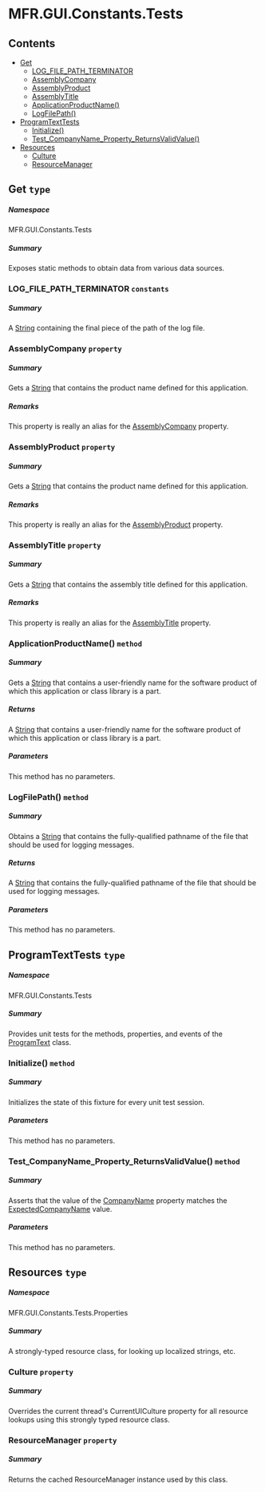 <a name='assembly'></a>
# MFR.GUI.Constants.Tests

## Contents

- [Get](#T-MFR-GUI-Constants-Tests-Get 'MFR.GUI.Constants.Tests.Get')
  - [LOG_FILE_PATH_TERMINATOR](#F-MFR-GUI-Constants-Tests-Get-LOG_FILE_PATH_TERMINATOR 'MFR.GUI.Constants.Tests.Get.LOG_FILE_PATH_TERMINATOR')
  - [AssemblyCompany](#P-MFR-GUI-Constants-Tests-Get-AssemblyCompany 'MFR.GUI.Constants.Tests.Get.AssemblyCompany')
  - [AssemblyProduct](#P-MFR-GUI-Constants-Tests-Get-AssemblyProduct 'MFR.GUI.Constants.Tests.Get.AssemblyProduct')
  - [AssemblyTitle](#P-MFR-GUI-Constants-Tests-Get-AssemblyTitle 'MFR.GUI.Constants.Tests.Get.AssemblyTitle')
  - [ApplicationProductName()](#M-MFR-GUI-Constants-Tests-Get-ApplicationProductName 'MFR.GUI.Constants.Tests.Get.ApplicationProductName')
  - [LogFilePath()](#M-MFR-GUI-Constants-Tests-Get-LogFilePath 'MFR.GUI.Constants.Tests.Get.LogFilePath')
- [ProgramTextTests](#T-MFR-GUI-Constants-Tests-ProgramTextTests 'MFR.GUI.Constants.Tests.ProgramTextTests')
  - [Initialize()](#M-MFR-GUI-Constants-Tests-ProgramTextTests-Initialize 'MFR.GUI.Constants.Tests.ProgramTextTests.Initialize')
  - [Test_CompanyName_Property_ReturnsValidValue()](#M-MFR-GUI-Constants-Tests-ProgramTextTests-Test_CompanyName_Property_ReturnsValidValue 'MFR.GUI.Constants.Tests.ProgramTextTests.Test_CompanyName_Property_ReturnsValidValue')
- [Resources](#T-MFR-GUI-Constants-Tests-Properties-Resources 'MFR.GUI.Constants.Tests.Properties.Resources')
  - [Culture](#P-MFR-GUI-Constants-Tests-Properties-Resources-Culture 'MFR.GUI.Constants.Tests.Properties.Resources.Culture')
  - [ResourceManager](#P-MFR-GUI-Constants-Tests-Properties-Resources-ResourceManager 'MFR.GUI.Constants.Tests.Properties.Resources.ResourceManager')

<a name='T-MFR-GUI-Constants-Tests-Get'></a>
## Get `type`

##### Namespace

MFR.GUI.Constants.Tests

##### Summary

Exposes static methods to obtain data from various data sources.

<a name='F-MFR-GUI-Constants-Tests-Get-LOG_FILE_PATH_TERMINATOR'></a>
### LOG_FILE_PATH_TERMINATOR `constants`

##### Summary

A [String](http://msdn.microsoft.com/query/dev14.query?appId=Dev14IDEF1&l=EN-US&k=k:System.String 'System.String') containing the final piece of the path of the
log file.

<a name='P-MFR-GUI-Constants-Tests-Get-AssemblyCompany'></a>
### AssemblyCompany `property`

##### Summary

Gets a [String](http://msdn.microsoft.com/query/dev14.query?appId=Dev14IDEF1&l=EN-US&k=k:System.String 'System.String') that contains the product name defined
for this application.

##### Remarks

This property is really an alias for the
[AssemblyCompany](#P-AssemblyMetadata-AssemblyCompany 'AssemblyMetadata.AssemblyCompany') property.

<a name='P-MFR-GUI-Constants-Tests-Get-AssemblyProduct'></a>
### AssemblyProduct `property`

##### Summary

Gets a [String](http://msdn.microsoft.com/query/dev14.query?appId=Dev14IDEF1&l=EN-US&k=k:System.String 'System.String') that contains the product name defined
for this application.

##### Remarks

This property is really an alias for the
[AssemblyProduct](#P-AssemblyMetadata-AssemblyProduct 'AssemblyMetadata.AssemblyProduct') property.

<a name='P-MFR-GUI-Constants-Tests-Get-AssemblyTitle'></a>
### AssemblyTitle `property`

##### Summary

Gets a [String](http://msdn.microsoft.com/query/dev14.query?appId=Dev14IDEF1&l=EN-US&k=k:System.String 'System.String') that contains the assembly title defined
for this application.

##### Remarks

This property is really an alias for the
[AssemblyTitle](#P-AssemblyMetadata-AssemblyTitle 'AssemblyMetadata.AssemblyTitle') property.

<a name='M-MFR-GUI-Constants-Tests-Get-ApplicationProductName'></a>
### ApplicationProductName() `method`

##### Summary

Gets a [String](http://msdn.microsoft.com/query/dev14.query?appId=Dev14IDEF1&l=EN-US&k=k:System.String 'System.String') that contains a user-friendly name for
the software product of which this application or class library is a part.

##### Returns

A [String](http://msdn.microsoft.com/query/dev14.query?appId=Dev14IDEF1&l=EN-US&k=k:System.String 'System.String') that contains a user-friendly name
for the software product of which this application or class library is a part.

##### Parameters

This method has no parameters.

<a name='M-MFR-GUI-Constants-Tests-Get-LogFilePath'></a>
### LogFilePath() `method`

##### Summary

Obtains a [String](http://msdn.microsoft.com/query/dev14.query?appId=Dev14IDEF1&l=EN-US&k=k:System.String 'System.String') that contains the fully-qualified
pathname of the file that should be used for logging messages.

##### Returns

A [String](http://msdn.microsoft.com/query/dev14.query?appId=Dev14IDEF1&l=EN-US&k=k:System.String 'System.String') that contains the fully-qualified
pathname of the file that should be used for logging messages.

##### Parameters

This method has no parameters.

<a name='T-MFR-GUI-Constants-Tests-ProgramTextTests'></a>
## ProgramTextTests `type`

##### Namespace

MFR.GUI.Constants.Tests

##### Summary

Provides unit tests for the methods, properties, and events of the
[ProgramText](#T-MFR-GUI-Constants-ProgramText 'MFR.GUI.Constants.ProgramText') class.

<a name='M-MFR-GUI-Constants-Tests-ProgramTextTests-Initialize'></a>
### Initialize() `method`

##### Summary

Initializes the state of this fixture for every unit test session.

##### Parameters

This method has no parameters.

<a name='M-MFR-GUI-Constants-Tests-ProgramTextTests-Test_CompanyName_Property_ReturnsValidValue'></a>
### Test_CompanyName_Property_ReturnsValidValue() `method`

##### Summary

Asserts that the value of the
[CompanyName](#P-MFR-GUI-Constants-ProgramText-CompanyName 'MFR.GUI.Constants.ProgramText.CompanyName') property matches the
[ExpectedCompanyName](#F-MFR-GUI-Constants-Tests-ProgramTextTests-ExpectedCompanyName 'MFR.GUI.Constants.Tests.ProgramTextTests.ExpectedCompanyName')
value.

##### Parameters

This method has no parameters.

<a name='T-MFR-GUI-Constants-Tests-Properties-Resources'></a>
## Resources `type`

##### Namespace

MFR.GUI.Constants.Tests.Properties

##### Summary

A strongly-typed resource class, for looking up localized strings, etc.

<a name='P-MFR-GUI-Constants-Tests-Properties-Resources-Culture'></a>
### Culture `property`

##### Summary

Overrides the current thread's CurrentUICulture property for all
  resource lookups using this strongly typed resource class.

<a name='P-MFR-GUI-Constants-Tests-Properties-Resources-ResourceManager'></a>
### ResourceManager `property`

##### Summary

Returns the cached ResourceManager instance used by this class.
